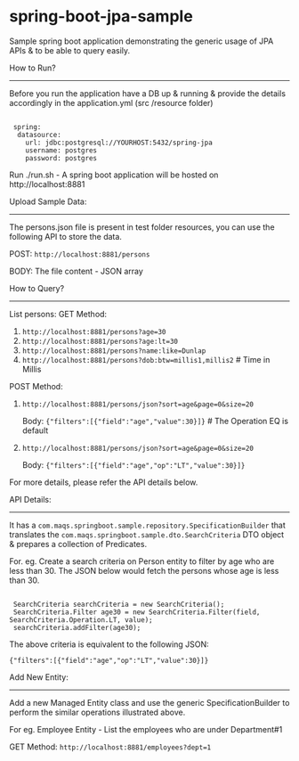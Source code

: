 # spring-boot-jpa-sample
Sample spring boot application demonstrating the generic usage of JPA APIs &amp; to be able to query easily.

How to Run?
***********
Before you run the application have a DB up & running & provide the details accordingly in the application.yml (src /resource folder)

<code>
 spring:
  datasource:
    url: jdbc:postgresql://YOURHOST:5432/spring-jpa
    username: postgres
    password: postgres
</code>

Run ./run.sh - A spring boot application will be hosted on http://localhost:8881

Upload Sample Data:
******************
The persons.json file is present in test folder resources, you can use the following API to store the data.

POST: <code>http://localhost:8881/persons</code>

BODY: The file content - JSON array

How to Query?
*************
List persons: 
GET Method: 
1. <code>http://localhost:8881/persons?age=30</code>
2. <code>http://localhost:8881/persons?age:lt=30</code>
3. <code>http://localhost:8881/persons?name:like=Dunlap</code>
4. <code>http://localhost:8881/persons?dob:btw=millis1,millis2</code> # Time in Millis

POST Method: 
1. <code>http://localhost:8881/persons/json?sort=age&page=0&size=20</code>
   
   Body: <code>{"filters":[{"field":"age","value":30}]}</code> # The Operation EQ is default
2. <code>http://localhost:8881/persons/json?sort=age&page=0&size=20</code>
   
   Body: <code>{"filters":[{"field":"age","op":"LT","value":30}]}</code>

For more details, please refer the API details below.

API Details:
***********

It has a <code>com.maqs.springboot.sample.repository.SpecificationBuilder</code> that translates the <code>com.maqs.springboot.sample.dto.SearchCriteria</code> DTO object & prepares a collection of Predicates. 

For. eg. Create a search criteria on Person entity to filter by age who are less than 30. The JSON below would fetch the persons whose age is less than 30.

<code>
 SearchCriteria searchCriteria = new SearchCriteria();
 SearchCriteria.Filter age30 = new SearchCriteria.Filter(field, SearchCriteria.Operation.LT, value);
 searchCriteria.addFilter(age30);
</code> 

The above criteria is equivalent to the following JSON:

<code>{"filters":[{"field":"age","op":"LT","value":30}]}</code>

Add New Entity:
***************
Add a new Managed Entity class and use the generic SpecificationBuilder to perform the similar operations illustrated above.

For eg. Employee Entity - List the employees who are under Department#1

GET Method: 
<code>http://localhost:8881/employees?dept=1</code>

